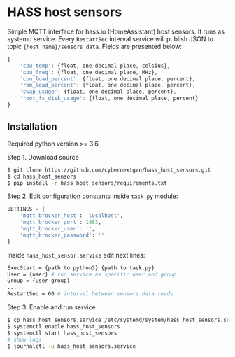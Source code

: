 # HASS host sensors
Simple MQTT interface for hass.io (HomeAssistant) host sensors. It runs as systemd service. Every `RestartSec` interval service 
will publish JSON to topic `{host_name}/sensors_data`. Fields are presented below:
```js
{
    'cpu_temp': {float, one decimal place, celsius},
    'cpu_freq': {float, one decimal place, MHz},
    'cpu_load_percent': {float, one decimal place, percent},
    'ram_load_percent': {float, one decimal place, percent},
    'swap_usage': {float, one decimal place, percent},
    'root_fs_disk_usage': {float, one decimal place, percent}
}
```

## Installation
Required python version >= 3.6

Step 1. Download source
```sh
$ git clone https://github.com/cybernextgen/hass_host_sensors.git
$ cd hass_host_sensors
$ pip install -r hass_host_sensors/requirements.txt
```
Step 2. Edit configuration constants inside `task.py` module:
```python
SETTINGS = {
    'mqtt_brocker_host': 'localhost',
    'mqtt_brocker_port': 1883,
    'mqtt_brocker_user': '',
    'mqtt_brocker_password': ''
}
```
Inside `hass_host_sensor.service` edit next lines:
```sh
ExecStart = {path to python3} {path to task.py}
User = {user} # run service as specific user and group
Group = {user group}
...
RestartSec = 60 # interval between sensors data reads
```
Step 3. Enable and run service
```sh
$ cp hass_host_sensors.service /etc/systemd/system/hass_host_sensors.service
$ systemctl enable hass_host_sensors
$ systemctl start hass_host_sensors
# show logs
$ journalctl -u hass_host_sensors.service
```